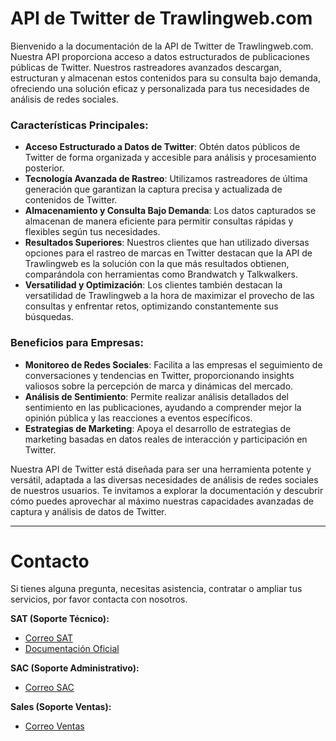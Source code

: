# API de Twitter de Trawlingweb.com

Bienvenido a la documentación de la API de Twitter de Trawlingweb.com. Nuestra API proporciona acceso a datos estructurados de publicaciones públicas de Twitter. Nuestros rastreadores avanzados descargan, estructuran y almacenan estos contenidos para su consulta bajo demanda, ofreciendo una solución eficaz y personalizada para tus necesidades de análisis de redes sociales.

### Características Principales:

- **Acceso Estructurado a Datos de Twitter**: Obtén datos públicos de Twitter de forma organizada y accesible para análisis y procesamiento posterior.
- **Tecnología Avanzada de Rastreo**: Utilizamos rastreadores de última generación que garantizan la captura precisa y actualizada de contenidos de Twitter.
- **Almacenamiento y Consulta Bajo Demanda**: Los datos capturados se almacenan de manera eficiente para permitir consultas rápidas y flexibles según tus necesidades.
- **Resultados Superiores**: Nuestros clientes que han utilizado diversas opciones para el rastreo de marcas en Twitter destacan que la API de Trawlingweb es la solución con la que más resultados obtienen, comparándola con herramientas como Brandwatch y Talkwalkers.
- **Versatilidad y Optimización**: Los clientes también destacan la versatilidad de Trawlingweb a la hora de maximizar el provecho de las consultas y enfrentar retos, optimizando constantemente sus búsquedas.

### Beneficios para Empresas:

- **Monitoreo de Redes Sociales**: Facilita a las empresas el seguimiento de conversaciones y tendencias en Twitter, proporcionando insights valiosos sobre la percepción de marca y dinámicas del mercado.
- **Análisis de Sentimiento**: Permite realizar análisis detallados del sentimiento en las publicaciones, ayudando a comprender mejor la opinión pública y las reacciones a eventos específicos.
- **Estrategias de Marketing**: Apoya el desarrollo de estrategias de marketing basadas en datos reales de interacción y participación en Twitter.

Nuestra API de Twitter está diseñada para ser una herramienta potente y versátil, adaptada a las diversas necesidades de análisis de redes sociales de nuestros usuarios. Te invitamos a explorar la documentación y descubrir cómo puedes aprovechar al máximo nuestras capacidades avanzadas de captura y análisis de datos de Twitter.

---

# Contacto
Si tienes alguna pregunta, necesitas asistencia, contratar o ampliar tus servicios, por favor contacta con nosotros.

**SAT (Soporte Técnico):**
- [Correo SAT](mailto:support@trawlingweb.com)
- [Documentación Oficial](https://docs.trawlingweb.com)

**SAC (Soporte Administrativo):**
- [Correo SAC](mailto:gestion@trawlingweb.com)

**Sales (Soporte Ventas):**
- [Correo Ventas](mailto:sales@trawlingweb.com)
